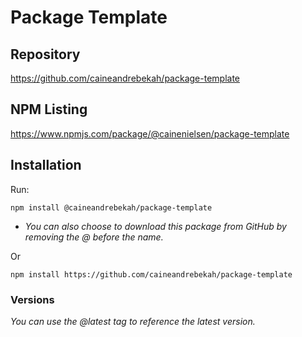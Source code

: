 # Package Template

## Repository

https://github.com/caineandrebekah/package-template

## NPM Listing

https://www.npmjs.com/package/@cainenielsen/package-template

## Installation

Run:

`npm install @caineandrebekah/package-template`

- *You can also choose to download this package from GitHub by removing the @ before the name.*

Or

`npm install https://github.com/caineandrebekah/package-template`


### Versions

*You can use the @latest tag to reference the latest version.*